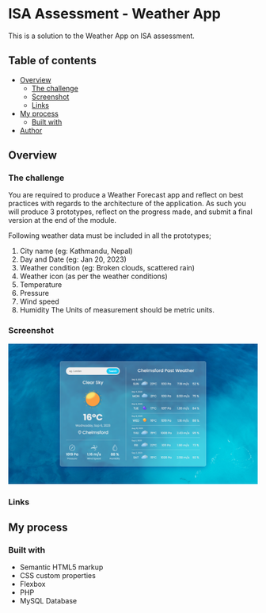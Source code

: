 # ISA Assessment - Weather App

This is a solution to the Weather App on ISA assessment.

## Table of contents

- [Overview](#overview)
  - [The challenge](#the-challenge)
  - [Screenshot](#screenshot)
  - [Links](#links)
- [My process](#my-process)
  - [Built with](#built-with)
- [Author](#author)

## Overview

### The challenge

You are required to produce a Weather Forecast app and reflect on best practices with regards to the architecture of the application. As such you will produce 3 prototypes, reflect on the progress made, and submit a final version at the end of the module.

Following weather data must be included in all the prototypes;

1.  City name (eg: Kathmandu, Nepal)
2.  Day and Date (eg: Jan 20, 2023)
3.  Weather condition (eg: Broken clouds, scattered rain)
4.  Weather icon (as per the weather conditions)
5.  Temperature
6.  Pressure
7.  Wind speed
8.  Humidity
    The Units of measurement should be metric units.

### Screenshot

![](./icons/weather-app.png)

### Links


## My process

### Built with

- Semantic HTML5 markup
- CSS custom properties
- Flexbox
- PHP
- MySQL Database

